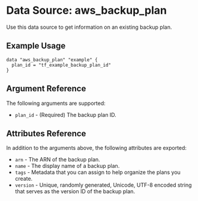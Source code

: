 
# Data Source: aws_backup_plan

Use this data source to get information on an existing backup plan.

## Example Usage

```hcl
data "aws_backup_plan" "example" {
  plan_id = "tf_example_backup_plan_id"
}
```

## Argument Reference

The following arguments are supported:

* `plan_id` - (Required) The backup plan ID.

## Attributes Reference

In addition to the arguments above, the following attributes are exported:

* `arn` - The ARN of the backup plan.
* `name` - The display name of a backup plan.
* `tags` - Metadata that you can assign to help organize the plans you create.
* `version` - Unique, randomly generated, Unicode, UTF-8 encoded string that serves as the version ID of the backup plan.
